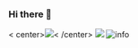 ### Hi there 👋

< center>![](https://visitor-badge.glitch.me/badge?page_id=fidjiw.readme)< /center>
![](https://visitor-badge.glitch.me/badge?page_id=fidjiw.readme)
![info](https://github-readme-stats.vercel.app/api?username=fidjiw&show_icons=true&count_private=true&hide=prs&theme=default_repocard)
